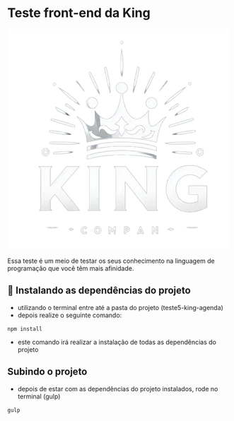 # Teste front-end da King

![logo king](/src/images/logo-king.jpg)

Essa teste é um meio de testar os seus conhecimento na linguagem de programação que você têm mais afinidade.

## 🚀 Instalando as dependências do projeto

* utilizando o terminal entre até a pasta do projeto (teste5-king-agenda)
* depois realize o seguinte comando:

```
npm install
```
* este comando irá realizar a instalação de todas as dependências do projeto

## Subindo o projeto

* depois de estar com as dependências do projeto instalados, rode no terminal (gulp)

```
gulp
```

